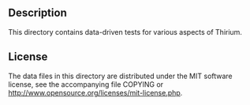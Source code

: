 Description
------------

This directory contains data-driven tests for various aspects of Thirium.

License
--------

The data files in this directory are distributed under the MIT software
license, see the accompanying file COPYING or
http://www.opensource.org/licenses/mit-license.php.

